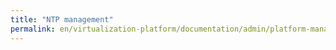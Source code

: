 ```yaml
---
title: "NTP management"
permalink: en/virtualization-platform/documentation/admin/platform-management/network/ntp.html
---
```

